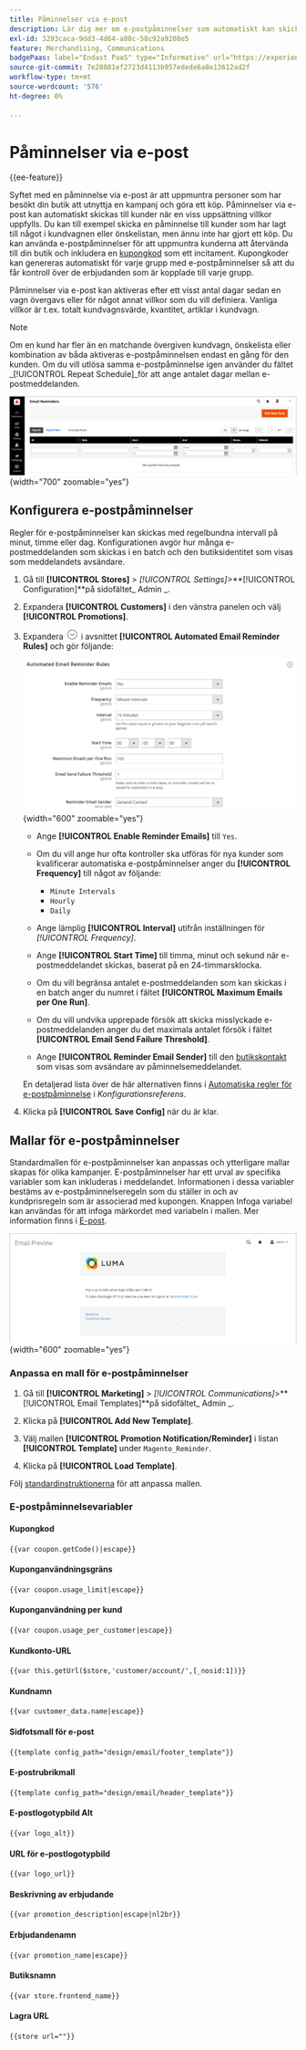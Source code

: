 ```yaml
---
title: Påminnelser via e-post
description: Lär dig mer om e-postpåminnelser som automatiskt kan skickas till kunder när en viss uppsättning villkor uppfylls.
exl-id: 3293caca-9dd3-4d64-a80c-58c92a9208e5
feature: Merchandising, Communications
badgePaas: label="Endast PaaS" type="Informative" url="https://experienceleague.adobe.com/en/docs/commerce/user-guides/product-solutions" tooltip="Gäller endast Adobe Commerce i molnprojekt (Adobe-hanterad PaaS-infrastruktur) och lokala projekt."
source-git-commit: 7e28081ef2723d4113b957edede6a8e13612ad2f
workflow-type: tm+mt
source-wordcount: '576'
ht-degree: 0%

---
```


# Påminnelser via e-post

{{ee-feature}}

Syftet med en påminnelse via e-post är att uppmuntra personer som har besökt din butik att utnyttja en kampanj och göra ett köp. Påminnelser via e-post kan automatiskt skickas till kunder när en viss uppsättning villkor uppfylls. Du kan till exempel skicka en påminnelse till kunder som har lagt till något i kundvagnen eller önskelistan, men ännu inte har gjort ett köp. Du kan använda e-postpåminnelser för att uppmuntra kunderna att återvända till din butik och inkludera en [kupongkod](price-rules-cart-coupon.md) som ett incitament. Kupongkoder kan genereras automatiskt för varje grupp med e-postpåminnelser så att du får kontroll över de erbjudanden som är kopplade till varje grupp.

Påminnelser via e-post kan aktiveras efter ett visst antal dagar sedan en vagn övergavs eller för något annat villkor som du vill definiera. Vanliga villkor är t.ex. totalt kundvagnsvärde, kvantitet, artiklar i kundvagn.

>[!NOTE]
>
>Om en kund har fler än en matchande övergiven kundvagn, önskelista eller kombination av båda aktiveras e-postpåminnelsen endast en gång för den kunden. Om du vill utlösa samma e-postpåminnelse igen använder du fältet _[!UICONTROL Repeat Schedule]_för att ange antalet dagar mellan e-postmeddelanden.

![E-postpåminnelser](./assets/email-reminders.png){width="700" zoomable="yes"}

## Konfigurera e-postpåminnelser

Regler för e-postpåminnelser kan skickas med regelbundna intervall på minut, timme eller dag. Konfigurationen avgör hur många e-postmeddelanden som skickas i en batch och den butiksidentitet som visas som meddelandets avsändare.

1. Gå till **[!UICONTROL Stores]** > _[!UICONTROL Settings]_>**[!UICONTROL Configuration]**på sidofältet_ Admin _.

1. Expandera **[!UICONTROL Customers]** i den vänstra panelen och välj **[!UICONTROL Promotions]**.

1. Expandera ![Expansionsväljaren](../assets/icon-display-expand.png) i avsnittet **[!UICONTROL Automated Email Reminder Rules]** och gör följande:

   ![Kundkonfiguration - automatiska påminnelseregler för e-post](../configuration-reference/customers/assets/promotions-automated-email-reminder-rules.png){width="600" zoomable="yes"}

   - Ange **[!UICONTROL Enable Reminder Emails]** till `Yes`.

   - Om du vill ange hur ofta kontroller ska utföras för nya kunder som kvalificerar automatiska e-postpåminnelser anger du **[!UICONTROL Frequency]** till något av följande:

      - `Minute Intervals`
      - `Hourly`
      - `Daily`

   - Ange lämplig **[!UICONTROL Interval]** utifrån inställningen för _[!UICONTROL Frequency]_.

   - Ange **[!UICONTROL Start Time]** till timma, minut och sekund när e-postmeddelandet skickas, baserat på en 24-timmarsklocka.

   - Om du vill begränsa antalet e-postmeddelanden som kan skickas i en batch anger du numret i fältet **[!UICONTROL Maximum Emails per One Run]**.

   - Om du vill undvika upprepade försök att skicka misslyckade e-postmeddelanden anger du det maximala antalet försök i fältet **[!UICONTROL Email Send Failure Threshold]**.

   - Ange **[!UICONTROL Reminder Email Sender]** till den [butikskontakt](../getting-started/store-details.md#store-email-addresses) som visas som avsändare av påminnelsemeddelandet.

   En detaljerad lista över de här alternativen finns i [Automatiska regler för e-postpåminnelse](../configuration-reference/customers/promotions.md#automated-email-reminder-rules) i _Konfigurationsreferens_.

1. Klicka på **[!UICONTROL Save Config]** när du är klar.

## Mallar för e-postpåminnelser

Standardmallen för e-postpåminnelser kan anpassas och ytterligare mallar skapas för olika kampanjer. E-postpåminnelser har ett urval av specifika variabler som kan inkluderas i meddelandet. Informationen i dessa variabler bestäms av e-postpåminnelseregeln som du ställer in och av kundprisregeln som är associerad med kupongen. Knappen Infoga variabel kan användas för att infoga märkordet med variabeln i mallen. Mer information finns i [E-post](../systems/email-templates.md).

![Förhandsgranskning av påminnelse via e-post](./assets/email-reminder-preview-promotion-template.png){width="600" zoomable="yes"}

### Anpassa en mall för e-postpåminnelser

1. Gå till **[!UICONTROL Marketing]** > _[!UICONTROL Communications]_>**[!UICONTROL Email Templates]**på sidofältet_ Admin _.

1. Klicka på **[!UICONTROL Add New Template]**.

1. Välj mallen **[!UICONTROL Promotion Notification/Reminder]** i listan **[!UICONTROL Template]** under `Magento_Reminder`.

1. Klicka på **[!UICONTROL Load Template]**.

Följ [standardinstruktionerna](../systems/email-template-custom.md) för att anpassa mallen.

### E-postpåminnelsevariabler

#### Kupongkod

```
{{var coupon.getCode()|escape}}
```

#### Kuponganvändningsgräns

```
{{var coupon.usage_limit|escape}}
```

#### Kuponganvändning per kund

```
{{var coupon.usage_per_customer|escape}}
```

#### Kundkonto-URL

```
{{var this.getUrl($store,'customer/account/',[_nosid:1])}}
```

#### Kundnamn

```
{{var customer_data.name|escape}}
```

#### Sidfotsmall för e-post

```
{{template config_path="design/email/footer_template"}}
```

#### E-postrubrikmall

```
{{template config_path="design/email/header_template"}}
```

#### E-postlogotypbild Alt

```
{{var logo_alt}}
```

#### URL för e-postlogotypbild

```
{{var logo_url}}
```

#### Beskrivning av erbjudande

```
{{var promotion_description|escape|nl2br}}
```

#### Erbjudandenamn

```
{{var promotion_name|escape}}
```

#### Butiksnamn

```
{{var store.frontend_name}}
```

#### Lagra URL

```
{{store url=""}}
```
